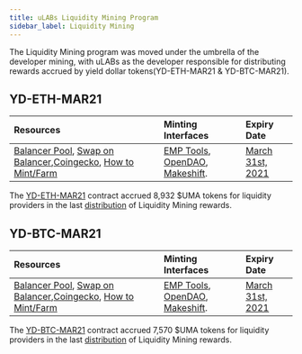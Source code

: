 ```yaml
---
title: uLABs Liquidity Mining Program
sidebar_label: Liquidity Mining
---
```


The Liquidity Mining program was moved under the umbrella of the developer mining, with uLABs as the developer responsible for distributing rewards accrued by 
yield dollar tokens(YD-ETH-MAR21 & YD-BTC-MAR21). 

## YD-ETH-MAR21 

|Resources| Minting Interfaces| Expiry Date|
|:-------| :------| :-----------|
|[Balancer Pool](https://pools.balancer.exchange/#/pool/0x5e065d534d1daaf9e6222afa1d09e7dac6cbd0f7/), [Swap on Balancer](https://balancer.exchange/#/swap/0xa0b86991c6218b36c1d19d4a2e9eb0ce3606eb48/0x90f802C7E8fb5D40B0De583e34C065A3bd2020D8),[Coingecko](https://www.coingecko.com/en/coins/yd-eth-mar21), [How to Mint/Farm](https://www.youtube.com/watch?v=_cNRz0fZDXE)| [EMP Tools](https://tools.umaproject.org/), [OpenDAO](https://ydollar.opendao.io/), [Makeshift](https://makeshift.finance).| [March 31st, 2021](https://medium.com/uma-project/uma-yield-dollar-dapp-mining-christmas-rollover-e2c07396e7f)

The [YD-ETH-MAR21](https://etherscan.io/token/0x90f802c7e8fb5d40b0de583e34c065a3bd2020d8) contract accrued 8,932 $UMA tokens for liquidity providers in the last [distribution](https://github.com/UMAprotocol/protocol/pull/2628/files) of Liquidity Mining rewards. 

## YD-BTC-MAR21 

|Resources| Minting Interfaces| Expiry Date|
|:-------| :------| :-----------|
|[Balancer Pool](https://pools.balancer.exchange/#/pool/0x6be6258fe363288b397882c071531b3623fd5fd9/), [Swap on Balancer](https://balancer.exchange/#/swap/0xa0b86991c6218b36c1d19d4a2e9eb0ce3606eb48/0x002f0B1A71C5730CF2F4dA1970A889207BdB6D0D),[Coingecko](https://www.coingecko.com/en/coins/yd-eth-mar21), [How to Mint/Farm](https://www.youtube.com/watch?v=_cNRz0fZDXE)| [EMP Tools](https://tools.umaproject.org/), [OpenDAO](https://ydollar.opendao.io/), [Makeshift](https://makeshift.finance).| [March 31st, 2021](https://medium.com/uma-project/uma-yield-dollar-dapp-mining-christmas-rollover-e2c07396e7f)

The [YD-BTC-MAR21](https://etherscan.io/token/0x002f0b1a71c5730cf2f4da1970a889207bdb6d0d) contract accrued 7,570 $UMA tokens for liquidity providers in the last [distribution](https://github.com/UMAprotocol/protocol/pull/2629/files) of Liquidity Mining rewards. 
